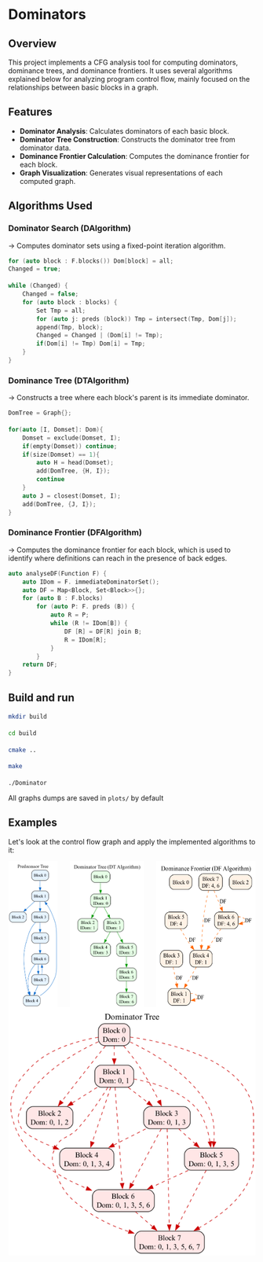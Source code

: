 # Dominators

## Overview

This project implements a CFG analysis tool for computing dominators, dominance trees, and dominance frontiers. It uses several algorithms explained below for analyzing program control flow, mainly focused on the relationships between basic blocks in a graph.

## Features

- **Dominator Analysis**: Calculates dominators of each basic block.
- **Dominator Tree Construction**: Constructs the dominator tree from dominator data.
- **Dominance Frontier Calculation**: Computes the dominance frontier for each block.
- **Graph Visualization**: Generates visual representations of each computed graph.

## Algorithms Used

### Dominator Search (DAlgorithm)

-> Computes dominator sets using a fixed-point iteration algorithm.

```c++
for (auto block : F.blocks()) Dom[block] = all; 
Changed = true;

while (Changed) {
    Changed = false;
    for (auto block : blocks) {
        Set Tmp = all;
        for (auto j: preds (block)) Tmp = intersect(Tmp, Dom[j]);
        append(Tmp, block);
        Changed = Changed | (Dom[i] != Tmp);
        if(Dom[i] != Tmp) Dom[i] = Tmp;
    }
}
```

### Dominance Tree (DTAlgorithm)

-> Constructs a tree where each block's parent is its immediate dominator.

```c++
DomTree = Graph{};

for(auto [I, Domset]: Dom){
    Domset = exclude(Domset, I);
    if(empty(Domset)) continue;
    if(size(Domset) == 1){
        auto H = head(Domset);
        add(DomTree, {H, I});
        continue
    }
    auto J = closest(Domset, I);
    add(DomTree, {J, I});
}
```

### Dominance Frontier (DFAlgorithm)

-> Computes the dominance frontier for each block, which is used to identify where definitions can reach in the presence of back edges.

```c++
auto analyseDF(Function F) {
    auto IDom = F. immediateDominatorSet();
    auto DF = Map<Block, Set<Block>>{};
    for (auto B : F.blocks)
        for (auto P: F. preds (B)) {
            auto R = P;
            while (R != IDom[B]) {
                DF [R] = DF[R] join B;
                R = IDom[R];
            }
        }
    return DF;
}
```

## Build and run

```sh
mkdir build

cd build

cmake ..

make

./Dominator
```

All graphs dumps are saved in ```plots/``` by default

## Examples

Let's look at the control flow graph and apply the implemented algorithms to it:

<div style="display: flex; justify-content: space-between;">
  <img src="plots/graph_predecessors.dot.png" alt="Image 1" width="20%" />
  <img src="plots/graph_domtree.dot.png" alt="Image 3" width="30%" />
  <img src="plots/graph_domfrontier.dot.png" alt="Image 4" width="40%" />
</div>

<img src="plots/graph_dominators.dot.png" alt="Image 2"/>